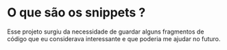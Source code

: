 # O que são os snippets ?

Esse projeto surgiu da necessidade de guardar alguns fragmentos de código que eu considerava interessante e que poderia me ajudar no futuro.
